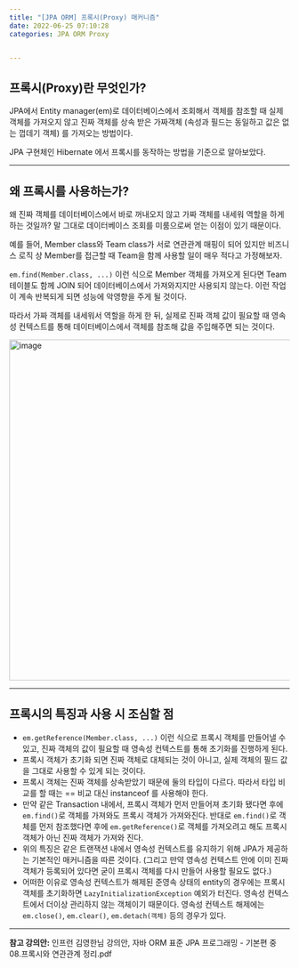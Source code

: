 ```yaml
---
title: "[JPA ORM] 프록시(Proxy) 매커니즘"
date: 2022-06-25 07:10:28
categories: JPA ORM Proxy


---
```




## 프록시(Proxy)란 무엇인가?

JPA에서 Entity manager(em)로 데이터베이스에서 조회해서 객체를 참조할 때 실제 객체를 가져오지 않고 진짜 객체를 상속 받은 가짜객체 (속성과 필드는 동일하고 값은 없는 껍데기 객체) 를 가져오는 방법이다.

JPA 구현체인 Hibernate 에서 프록시를 동작하는 방법을 기준으로 알아보았다.
- - -

## 왜 프록시를 사용하는가?

왜 진짜 객체를 데이터베이스에서 바로 꺼내오지 않고 가짜 객체를 내세워 역할을 하게 하는 것일까? 말 그대로 데이터베이스 조회를 미룸으로써 얻는 이점이 있기 때문이다.

예를 들어, Member class와 Team class가 서로 연관관계 매핑이 되어 있지만 비즈니스 로직 상 Member를 접근할 때 Team을 함께 사용할 일이 매우 적다고 가정해보자.

`em.find(Member.class, ...)` 이런 식으로 Member 객체를 가져오게 된다면 Team 테이블도 함께 JOIN 되어 데이터베이스에서 가져와지지만 사용되지 않는다. 이런 작업이 계속 반복되게 되면 성능에 악영향을 주게 될 것이다. 

따라서 가짜 객체를 내세워서 역할을 하게 한 뒤, 실제로 진짜 객체 값이 필요할 때 영속성 컨텍스트를 통해 데이터베이스에서 객체를 참조해 값을 주입해주면 되는 것이다.

<img width="613" alt="image" src="https://user-images.githubusercontent.com/73485743/175618674-d73bff9f-5c0d-4241-ab7a-12cd3a806f7d.png">

- - -

## 프록시의 특징과 사용 시 조심할 점

- `em.getReference(Member.class, ...)` 이런 식으로 프록시 객체를 만들어낼 수 있고, 진짜 객체의 값이 필요할 때 영속성 컨텍스트를 통해 초기화를 진행하게 된다.
- 프록시 객체가 초기화 되면 진짜 객체로 대체되는 것이 아니고, 실제 객체의 필드 값을 그대로 사용할 수 있게 되는 것이다.
- 프록시 객체는 진짜 객체를 상속받았기 때문에 둘의 타입이 다르다. 따라서 타입 비교를 할 때는 == 비교 대신 instanceof 를 사용해야 한다.
- 만약 같은 Transaction 내에서, 프록시 객체가 먼저 만들어져 초기화 됐다면 후에 `em.find()`로 객체를 가져와도 프록시 객체가 가져와진다. 반대로 `em.find()`로 객체를 먼저 참조했다면 후에 `em.getReference()`로 객체를 가져오려고 해도 프록시 객체가 아닌 진짜 객체가 가져와 진다.
- 위의 특징은 같은 트랜잭션 내에서 영속성 컨텍스트를 유지하기 위해 JPA가 제공하는 기본적인 매커니즘을 따른 것이다. (그리고 만약 영속성 컨텍스트 안에 이미 진짜 객체가 등록되어 있다면 굳이 프록시 객체를 다시 만들어 사용할 필요도 없다.)
- 어떠한 이유로 영속성 컨텍스트가 해제된 준영속 상태의 entity의 경우에는 프록시 객체를 초기화하면 `LazyInitializationException` 예외가 터진다. 영속성 컨텍스트에서 더이상 관리하지 않는 객체이기 때문이다. 영속성 컨텍스트 해제에는 `em.close()`, `em.clear()`, `em.detach(객체)` 등의 경우가 있다.

- - -
**참고 강의안:** 인프런 김영한님 강의안, 자바 ORM 표준 JPA 프로그래밍 - 기본편 중 08.프록시와 연관관계 정리.pdf
